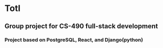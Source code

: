 # Totl
## Group project for CS-490 full-stack development

### Project based on PostgreSQL, React, and Django(python)

